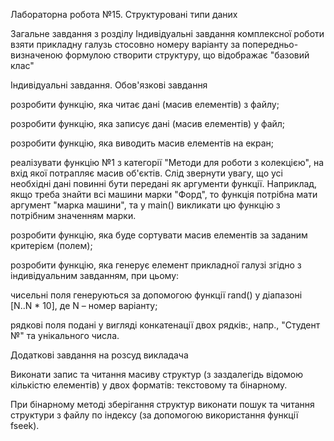 Лабораторна робота №15. Структуровані типи даних

Загальне завдання
з розділу Індивідуальні завдання комплексної роботи взяти прикладну галузь стосовно номеру варіанту за попередньо-визначеною формулою
створити структуру, що відображає "базовий клас"

Індивідуальні завдання.
Обов'язкові завдання

розробити функцію, яка читає дані (масив елементів) з файлу;

розробити функцію, яка записує дані (масив елементів) у файл;

розробити функцію, яка виводить масив елементів на екран;

реалізувати функцію №1 з категорії "Методи для роботи з колекцією", на вхід якої потрапляє масив об'єктів. Слід звернути увагу, що усі необхідні дані
повинні бути передані як аргументи функції. Наприклад, якщо треба знайти всі машини марки "Форд", то функція потрібна мати аргумент "марка машини", та у main() викликати цю функцію з потрібним значенням марки.

розробити функцію, яка буде сортувати масив елементів за заданим критерієм (полем);

розробити функцію, яка генерує елемент прикладної галузі згідно з індивідуальним завданням, при цьому:

чисельні поля генеруються за допомогою функції rand() у діапазоні [N..N * 10], де N – номер варіанту;

рядкові поля подані у вигляді конкатенації двох рядків:, напр., "Студент №" та унікального числа.

Додаткові завдання на розсуд викладача

Виконати запис та читання масиву структур (з заздалегідь відомою кількістю елементів) у двох форматів: текстовому та бінарному.

При бінарному методі зберігання структур виконати пошук та читання структури з файлу по індексу (за допомогою використання функції fseek).
